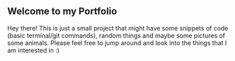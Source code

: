 ## Welcome to my Portfolio

Hey there! This is just a small project that might have some snippets of code (basic terminal/git commands), random things and maybe some pictures of some animals. Please feel free to jump around and look into the things that I am interested in :) 

<!--- You can use the [editor on GitHub](https://github.com/ailinhtran/website/edit/master/index.md) to maintain and preview the content for your website in Markdown files. Whenever you commit to this repository, GitHub Pages will run [Jekyll](https://jekyllrb.com/) to rebuild the pages in your site, from the content in your Markdown files. -->

<!--- ### Markdown 
blah blah blah
Markdown is a lightweight and easy-to-use syntax for styling your writing. It includes conventions for --> 

<!--- ```markdown
Syntax highlighted code block -->

<!-- # Header 1
## Header 2
### Header 3 --> 

<!--- - Bulleted
- List -->

<!--- 1. Numbered
2. List -->

<!--- **Bold** and _Italic_ and `Code` text -->

<!--- [Link](url) and ![Image](src) 
``` -->

<!--- For more details see [GitHub Flavored Markdown](https://guides.github.com/features/mastering-markdown/). -->

<!--- ### Jekyll Themes -->

 <!--- Your Pages site will use the layout and styles from the Jekyll theme you have selected in your [repository settings](https://github.com/ailinhtran/website/settings). The name of this theme is saved in the Jekyll `_config.yml` configuration file. -->

<!--- ### Support or Contact -->

<!--- Having trouble with Pages? Check out our [documentation](https://help.github.com/categories/github-pages-basics/) or [contact support](https://github.com/contact) and we’ll help you sort it out.// -->


